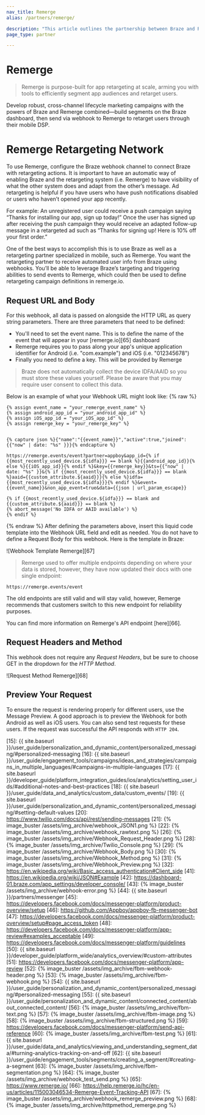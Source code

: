 ```yaml
---
nav_title: Remerge
alias: /partners/remerge/

description: "This article outlines the partnership between Braze and Remerge, a purpose-built app for retargeting at scale, arming you with tools to efficiently segment app audiences and retarget users."
page_type: partner

---
```


# Remerge

> Remerge is purpose-built for app retargeting at scale, arming you with tools to efficiently segment app audiences and retarget users.

Develop robust, cross-channel lifecycle marketing campaigns with the powers of Braze and Remerge combined—build segments on the Braze dashboard, then send via webhook to Remerge to retarget users through their mobile DSP.

# Remerge Retargeting Network

To use Remerge, configure the Braze webhook channel to connect Braze with retargeting actions. It is important to have an automatic way of enabling Braze and the retargeting system (i.e. Remerge) to have visibility of what the other system does and adapt from the other’s message. Ad retargeting is helpful if you have users who have push notifications disabled or users who haven’t opened your app recently.

For example: An unregistered user could receive a push campaign saying “Thanks for installing our app, sign up today!” Once the user has signed up after receiving the push campaign they would receive an adapted follow-up message in a retargeted ad such as “Thanks for signing up! Here is 10% off your first order.”

One of the best ways to accomplish this is to use Braze as well as a retargeting partner specialized in mobile, such as Remerge. You want the retargeting partner to receive automated user info from Braze using webhooks. You’ll be able to leverage Braze’s targeting and triggering abilities to send events to Remerge, which could then be used to define retargeting campaign definitions in remerge.io.

## Request URL and Body

For this webhook, all data is passed on alongside the HTTP URL as query string parameters. There are three parameters that need to be defined:

- You'll need to set the event name. This is to define the name of the event that will appear in your [remerge.io][65] dashboard
- Remerge requires you to pass along your app's unique application identifier for Android (i.e. "com.example") and iOS (i.e. "012345678")
- Finally you need to define a key. This will be provided by Remerge

>  Braze does not automatically collect the device IDFA/AAID so you must store these values yourself. Please be aware that you may require user consent to collect this data.

Below is an example of what your Webhook URL might look like:
{% raw %}
```
{% assign event_name = "your_remerge_event_name" %}
{% assign android_app_id = "your_android_app_id" %}
{% assign iOS_app_id = "your_iOS_app_id" %}
{% assign remerge_key = "your_remerge_key" %}


{% capture json %}{"name":"{{event_name}}","active":true,"joined":{{"now" | date: "%s" }}}{% endcapture %}

https://remerge.events/event?partner=appboy&app_id={% if {{most_recently_used_device.${idfa}}} == blank %}{{android_app_id}}{% else %}{{iOS_app_id}}{% endif %}&key={{remerge_key}}&ts={{"now" | date: "%s" }}&{% if {{most_recently_used_device.${idfa}}} == blank %}aaid={{custom_attribute.${aaid}}}{% else %}idfa={{most_recently_used_device.${idfa}}}{% endif %}&event={{event_name}}&non_app_event=true&data={{json | url_param_escape}}

{% if {{most_recently_used_device.${idfa}}} == blank and {{custom_attribute.${aaid}}} == blank %}
{% abort_message('No IDFA or AAID available') %}
{% endif %}
```
{% endraw %}
After defining the parameters above, insert this liquid code template into the Webhook URL field and edit as needed. You do not have to define a Request Body for this webhook. Here is the template in Braze:

![Webhook Template Remerge][67]

>  Remerge used to offer multiple endpoints depending on where your data is stored, however, they have now updated their docs with one single endpoint:

```
https://remerge.events/event
```
The old endpoints are still valid and will stay valid, however, Remerge recommends that customers switch to this new endpoint for reliability purposes.

You can find more information on Remerge's API endpoint [here][66].

## Request Headers and Method

This webhook does not require any *Request Headers*, but be sure to choose GET in the dropdown for the *HTTP Method*.

![Request Method Remerge][68]

## Preview Your Request

To ensure the request is rendering properly for different users, use the Message Preview. A good approach is to preview the Webhook for both Android as well as iOS users. You can also send test requests for these users. If the request was successful the API responds with `HTTP 204`.

[14]: https://sendgrid.com/blog/whats-webhook
[15]: {{ site.baseurl }}/user_guide/personalization_and_dynamic_content/personalized_messaging/#personalized-messaging
[16]: {{ site.baseurl }}/user_guide/engagement_tools/campaigns/ideas_and_strategies/campaigns_in_multiple_languages/#campaigns-in-multiple-languages
[17]: {{ site.baseurl }}/developer_guide/platform_integration_guides/ios/analytics/setting_user_ids/#additional-notes-and-best-practices
[18]: {{ site.baseurl }}/user_guide/data_and_analytics/custom_data/custom_events/
[19]: {{ site.baseurl }}/user_guide/personalization_and_dynamic_content/personalized_messaging/#setting-default-values
[20]: https://www.twilio.com/docs/api/rest/sending-messages
[21]: {% image_buster /assets/img_archive/webhook_JSON1.png %}
[22]: {% image_buster /assets/img_archive/webhook_rawtext.png %}
[26]: {% image_buster /assets/img_archive/Webhook_Request_Header.png %}
[28]: {% image_buster /assets/img_archive/Twilio_Console.png %}
[29]: {% image_buster /assets/img_archive/Webhook_Body.png %}
[30]: {% image_buster /assets/img_archive/Webhook_Method.png %}
[31]: {% image_buster /assets/img_archive/Webhook_Preview.png %}
[32]: https://en.wikipedia.org/wiki/Basic_access_authentication#Client_side
[41]: https://en.wikipedia.org/wiki/JSON#Example
[42]: https://dashboard-01.braze.com/app_settings/developer_console/
[43]: {% image_buster /assets/img_archive/webhook-error.png %}
[44]: {{ site.baseurl }}/partners/messenger
[45]: https://developers.facebook.com/docs/messenger-platform/product-overview/setup
[46]: https://github.com/Appboy/appboy-fb-messenger-bot
[47]: https://developers.facebook.com/docs/messenger-platform/product-overview/setup#page_access_token
[48]: https://developers.facebook.com/docs/messenger-platform/app-review#examples_acceptable
[49]: https://developers.facebook.com/docs/messenger-platform/guidelines
[50]: {{ site.baseurl }}/developer_guide/platform_wide/analytics_overview/#custom-attributes
[51]: https://developers.facebook.com/docs/messenger-platform/app-review
[52]: {% image_buster /assets/img_archive/fbm-webhook-header.png %}
[53]: {% image_buster /assets/img_archive/fbm-webhook.png %}
[54]: {{ site.baseurl }}/user_guide/personalization_and_dynamic_content/personalized_messaging/#personalized-messaging
[55]: {{ site.baseurl }}/user_guide/personalization_and_dynamic_content/connected_content/about_connected_content/
[56]: {% image_buster /assets/img_archive/fbm-text.png %}
[57]: {% image_buster /assets/img_archive/fbm-image.png %}
[58]: {% image_buster /assets/img_archive/fbm-structured.png %}
[59]: https://developers.facebook.com/docs/messenger-platform/send-api-reference
[60]: {% image_buster /assets/img_archive/fbm-test.png %}
[61]: {{ site.baseurl }}/user_guide/data_and_analytics/viewing_and_understanding_segment_data/#turning-analytics-tracking-on-and-off
[62]: {{ site.baseurl }}/user_guide/engagement_tools/segments/creating_a_segment/#creating-a-segment
[63]: {% image_buster /assets/img_archive/fbm-segmentation.png %}
[64]: {% image_buster /assets/img_archive/webhook_test_send.png %}
[65]: https://www.remerge.io/
[66]: https://help.remerge.io/hc/en-us/articles/115003046534-Remerge-Event-Tracking-API
[67]: {% image_buster /assets/img_archive/webhook_remerge_preview.png %}
[68]: {% image_buster /assets/img_archive/httpmethod_remerge.png %}
